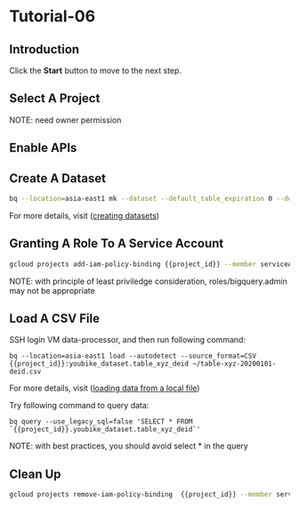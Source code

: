 # Tutorial-06

## Introduction

<walkthrough-tutorial-duration duration="30"></walkthrough-tutorial-duration>

Click the **Start** button to move to the next step.

## Select A Project

<walkthrough-project-setup></walkthrough-project-setup>

<walkthrough-footnote>NOTE: need owner permission</walkthrough-footnote>

## Enable APIs

<walkthrough-enable-apis apis="compute.googleapis.com,iam.googleapis.com,iamcredentials.googleapis.com,dlp.googleapis.com,bigquery.googleapis.com,bigquerystorage.googleapis.com,bigquerydatatransfer.googleapis.com"></walkthrough-enable-apis>

## Create A Dataset

```bash
bq --location=asia-east1 mk --dataset --default_table_expiration 0 --default_partition_expiration 31536000 {{project_id}}:youbike_dataset
```

For more details, visit ([creating datasets](https://cloud.google.com/bigquery/docs/datasets#bigquery-create-dataset-cli))

## Granting A Role To A Service Account

```bash
gcloud projects add-iam-policy-binding {{project_id}} --member serviceAccount:dlp-gcs-bq@{{project_id}}.iam.gserviceaccount.com --role roles/bigquery.admin
```

<walkthrough-footnote>NOTE: with principle of least priviledge consideration, roles/bigquery.admin may not be appropriate</walkthrough-footnote>

## Load A CSV File

SSH login VM data-processor, and then run following command: 

```
bq --location=asia-east1 load --autodetect --source_format=CSV {{project_id}}:youbike_dataset.table_xyz_deid ~/table-xyz-20200101-deid.csv
```

For more details, visit ([loading data from a local file](https://cloud.google.com/bigquery/docs/loading-data-local))

Try following command to query data:

```
bq query --use_legacy_sql=false 'SELECT * FROM `{{project_id}}.youbike_dataset.table_xyz_deid`'
```

<walkthrough-footnote>NOTE: with best practices, you should avoid select * in the query</walkthrough-footnote>

## Clean Up

```bash
gcloud projects remove-iam-policy-binding  {{project_id}} --member serviceAccount:dlp-gcs-bq@{{project_id}}.iam.gserviceaccount.com --role roles/bigquery.admin
```
